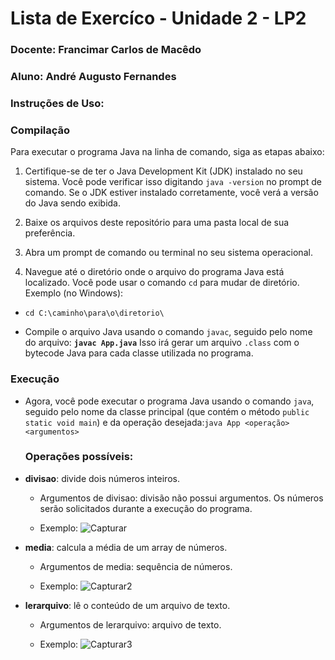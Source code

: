 # Lista de Exercíco - Unidade 2 - LP2



### Docente: Francimar Carlos de Macêdo

### Aluno: André Augusto Fernandes



### Instruções de Uso:



### Compilação

Para executar o programa Java na linha de comando, siga as etapas abaixo:

1. Certifique-se de ter o Java Development Kit (JDK) instalado no seu sistema. Você pode verificar isso digitando `java -version` no prompt de comando. Se o JDK estiver instalado corretamente, você verá a versão do Java sendo exibida.

2. Baixe os arquivos deste repositório para uma pasta local de sua preferência.

3. Abra um prompt de comando ou terminal no seu sistema operacional.

4. Navegue até o diretório onde o arquivo do programa Java está localizado. Você pode usar o comando `cd` para mudar de diretório.
   Exemplo (no Windows):
* `cd C:\caminho\para\o\diretorio\`

* Compile o arquivo Java usando o comando `javac`, seguido pelo nome do arquivo: **`javac App.java`**
  Isso irá gerar um arquivo `.class` com o bytecode Java para cada classe utilizada no programa.



### Execução

* Agora, você pode executar o programa Java usando o comando `java`, seguido pelo nome da classe principal (que contém o método `public static void main`) e da operação desejada:`java App <operação> <argumentos>`



  ### **Operações possíveis:**



* **divisao**: divide dois números inteiros.

  * Argumentos de divisao: divisão não possui argumentos. Os números serão solicitados durante a execução do programa.

  * Exemplo:
  ![Capturar](https://github.com/andrefernandeslp1/LIP2-EX-U2/assets/92834067/569106b2-e588-4f34-a9d1-eb3f41cc6fe0)



* **media**: calcula a média de um array de números.

  * Argumentos de media: sequência de números.

  * Exemplo:
  ![Capturar2](https://github.com/andrefernandeslp1/LIP2-EX-U2/assets/92834067/49255577-a762-4225-9854-baa1aef6b508)



* **lerarquivo**: lê o conteúdo de um arquivo de texto.

  * Argumentos de lerarquivo: arquivo de texto.

  * Exemplo:
  ![Capturar3](https://github.com/andrefernandeslp1/LIP2-EX-U2/assets/92834067/a7381eca-2f13-4a30-85ee-9869c82ab664)
